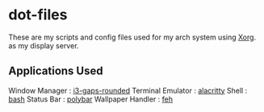 # dot-files

These are my scripts and config files used for my arch system using [Xorg](https://wiki.archlinux.org/title/Xorg).
as my display server.

## Applications Used
Window Manager : [i3-gaps-rounded](https://aur.archlinux.org/packages/i3-gaps-rounded-git/)
Terminal Emulator : [alacritty](https://wiki.archlinux.org/title/Alacritty)
Shell : [bash](https://wiki.archlinux.org/title/Bash)
Status Bar : [polybar](https://github.com/polybar/polybar)
Wallpaper Handler : [feh](https://wiki.archlinux.org/title/Feh)
